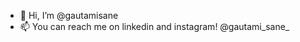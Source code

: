 - 👋 Hi, I’m @gautamisane
- 📫 You can reach me on linkedin and instagram! @gautami_sane_ 

<!---
gautamisane/gautamisane is a ✨ special ✨ repository because its `README.md` (this file) appears on your GitHub profile.
You can click the Preview link to take a look at your changes.
--->
